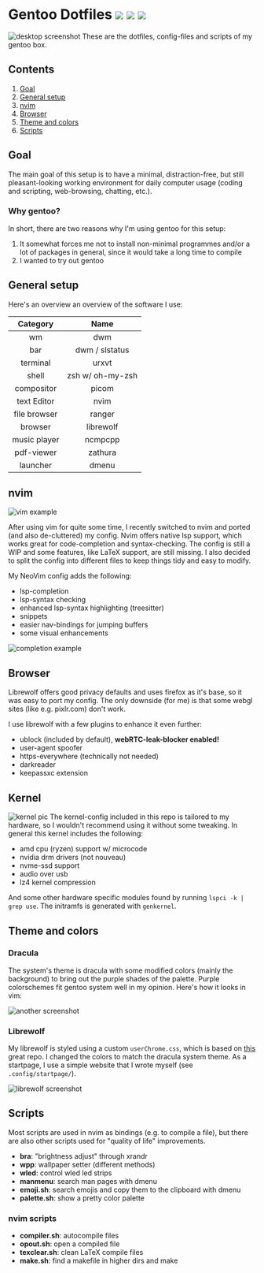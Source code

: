 # Gentoo Dotfiles ![](https://shields.io/badge/Distro-Gentoo-6E56AF.svg) ![](https://img.shields.io/badge/Branch-Master-blue.svg)  ![](https://img.shields.io/badge/License-MIT-orange.svg) 

![desktop screenshot](https://github.com/channel-42/gentoo/blob/master/Pictures/.resources/main.png "Screenshot of my desktop")
These are the dotfiles, config-files and scripts of my gentoo box.

## Contents
1. [Goal](#goal)
2. [General setup](#general-setup)
3. [nvim](#nvim)
4. [Browser](#browser)
5. [Theme and colors](#theme-and-colors)
6. [Scripts](#scripts)

## Goal
The main goal of this setup is to have a minimal, distraction-free, but still pleasant-looking working environment for daily computer usage (coding and scripting, web-browsing, chatting, etc.).  
### Why gentoo?
In short, there are two reasons why I'm using gentoo for this setup:
1. It somewhat forces me not to install non-minimal programmes and/or a lot of packages in general, since it would take a long time to compile
2. I wanted to try out gentoo

## General setup

Here's an overview an overview of the software I use:

| Category | Name |
|:--------:|:----:|
|wm|dwm|
|bar|dwm / slstatus|
|terminal|urxvt|
|shell|zsh w/ oh-my-zsh|
|compositor|picom|
|text Editor|nvim|
|file browser|ranger|
|browser|librewolf|
|music player|ncmpcpp|
|pdf-viewer|zathura|
|launcher|dmenu|

## nvim

![vim example](https://github.com/channel-42/gentoo/blob/master/Pictures/.resources/nvim.png "Example of nvim")

After using vim for quite some time, I recently switched to nvim and ported (and also de-cluttered) my config. Nvim offers native lsp support, which works great for code-completion and syntax-checking. The config is still a WIP and some features, like LaTeX support, are still missing. I also decided to split the config into different files to keep things tidy and easy to modify.

My NeoVim config adds the following:
- lsp-completion
- lsp-syntax checking
- enhanced lsp-syntax highlighting (treesitter)
- snippets
- easier nav-bindings for jumping buffers
- some visual enhancements 

![completion example](https://github.com/channel-42/gentoo/blob/master/Pictures/.resources/nvim_feat.png "Example of nvim completion")

## Browser

Librewolf offers good privacy defaults and uses firefox as it's base, so it was easy to port my config. The only downside (for me) is that some webgl sites (like e.g. pixlr.com) don't work.

I use librewolf with a few plugins to enhance it even further:
- ublock (included by default), **webRTC-leak-blocker enabled!**
- user-agent spoofer
- https-everywhere (technically not needed)
- darkreader
- keepassxc extension

## Kernel
![kernel pic](https://github.com/channel-42/gentoo/blob/master/Pictures/.resources/kernel.png "Screenshot of my desktop")
The kernel-config included in this repo is tailored to my hardware, so I wouldn't recommend using it without some tweaking. In general this kernel includes the following: 
- amd cpu (ryzen) support w/ microcode
- nvidia drm drivers (not nouveau)
- nvme-ssd support
- audio over usb
- lz4 kernel compression

And some other hardware specific modules found by running `lspci -k | grep use`. The initramfs is generated with `genkernel`.

## Theme and colors
### Dracula
The system's theme is dracula with some modified colors (mainly the background) to bring out the purple shades of the palette. Purple colorschemes fit gentoo system well in my opinion. Here's how it looks in vim:

![another screenshot](https://github.com/channel-42/gentoo/blob/master/Pictures/.resources/colors.png "Screenshot of my desktop")
### Librewolf
My librewolf is styled using a custom `userChrome.css`, which is based on [this](https://github.com/mut-ex/minimal-functional-fox) great repo. I changed the colors to match the dracula system theme. As a startpage, I use a simple website that I wrote myself (see `.config/startpage/`). 

![librewolf screenshot](https://github.com/channel-42/gentoo/blob/master/Pictures/.resources/browser.png "Screenshot librewolf")

## Scripts

Most scripts are used in nvim as bindings (e.g. to compile a file), but there are also other scripts used for "quality of life" improvements.

- **bra**: "brightness adjust" through xrandr
- **wpp**: wallpaper setter (different methods)
- **wled**: control wled led strips
- **manmenu**: search man pages with dmenu
- **emoji.sh**: search emojis and copy them to the clipboard with dmenu
- **palette.sh**: show a pretty color palette

### nvim scripts

- **compiler.sh**: autocompile files
- **opout.sh**: open a compiled file
- **texclear.sh**: clean LaTeX compile files
- **make.sh**: find a makefile in higher dirs and make 
